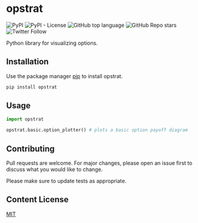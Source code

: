 
# opstrat

![PyPI](https://img.shields.io/pypi/v/opstrat)
![PyPI - License](https://img.shields.io/pypi/l/opstrat)
![GitHub top language](https://img.shields.io/github/languages/top/abhijith-git/opstrat) 
![GitHub Repo stars](https://img.shields.io/github/stars/abhijith-git/opstrat?style=social)
![Twitter Follow](https://img.shields.io/twitter/follow/abhijith_abcd?style=social)

Python library for visualizing options.


## Installation

Use the package manager [pip](https://pip.pypa.io/en/stable/) to install opstrat.

```bash
pip install opstrat
```

## Usage

```python
import opstrat

opstrat.basic.option_plotter() # plots a basic option payoff diagram
```

## Contributing
Pull requests are welcome. For major changes, please open an issue first to discuss what you would like to change.

Please make sure to update tests as appropriate.

## Content License
[MIT](https://choosealicense.com/licenses/mit/)
